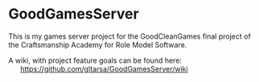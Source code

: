 GoodGamesServer
===============

This is my games server project for the GoodCleanGames final project of the Craftsmanship Academy for Role Model Software.

A wiki, with project feature goals can be found here:<br>
&nbsp;&nbsp;&nbsp;&nbsp;&nbsp;&nbsp;https://github.com/gltarsa/GoodGamesServer/wiki



